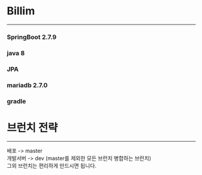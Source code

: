 # Billim

----
### SpringBoot 2.7.9
### java 8
### JPA
### mariadb 2.7.0
### gradle


# 브런치 전략

---
배포 -> master  
개발서버 -> dev (master를 제외한 모든 브런치 병합하는 브런치)  
그외 브런치는 편리하게 만드시면 됩니다.

